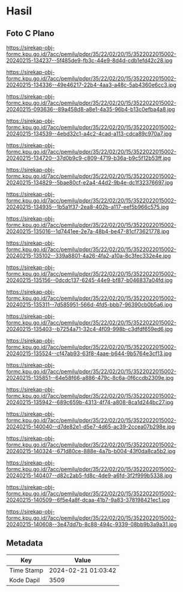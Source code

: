 # Hasil

## Foto C Plano

https://sirekap-obj-formc.kpu.go.id/7acc/pemilu/pdpr/35/22/02/20/15/3522022015002-20240215-134237--5f485de9-fb3c-44e9-8d4d-cdb1efd42c28.jpg

https://sirekap-obj-formc.kpu.go.id/7acc/pemilu/pdpr/35/22/02/20/15/3522022015002-20240215-134336--49e46217-22b4-4aa3-a48c-5ab4360e6cc3.jpg

https://sirekap-obj-formc.kpu.go.id/7acc/pemilu/pdpr/35/22/02/20/15/3522022015002-20240215-093636--89a458d8-a8e1-4a35-96b4-b13c0efba4a8.jpg

https://sirekap-obj-formc.kpu.go.id/7acc/pemilu/pdpr/35/22/02/20/15/3522022015002-20240215-134539--4ebd32c1-a4c2-4cad-a113-cdca89c970a7.jpg

https://sirekap-obj-formc.kpu.go.id/7acc/pemilu/pdpr/35/22/02/20/15/3522022015002-20240215-134720--37d0b9c9-c809-4719-b36a-b9c5f12b53ff.jpg

https://sirekap-obj-formc.kpu.go.id/7acc/pemilu/pdpr/35/22/02/20/15/3522022015002-20240215-134829--5bae80cf-e2a4-44d2-9b4e-dc1f32376697.jpg

https://sirekap-obj-formc.kpu.go.id/7acc/pemilu/pdpr/35/22/02/20/15/3522022015002-20240215-134935--1b5a1f37-2ea8-402b-a117-eef5b966c575.jpg

https://sirekap-obj-formc.kpu.go.id/7acc/pemilu/pdpr/35/22/02/20/15/3522022015002-20240215-135016--1d7441ee-2e7a-48b4-be47-81cf73621778.jpg

https://sirekap-obj-formc.kpu.go.id/7acc/pemilu/pdpr/35/22/02/20/15/3522022015002-20240215-135102--339a8801-4a26-4fa2-a10a-8c3fec332e4e.jpg

https://sirekap-obj-formc.kpu.go.id/7acc/pemilu/pdpr/35/22/02/20/15/3522022015002-20240215-135156--0dcdc137-6245-44e9-bf87-b046837a04fd.jpg

https://sirekap-obj-formc.kpu.go.id/7acc/pemilu/pdpr/35/22/02/20/15/3522022015002-20240215-135311--7d585951-566d-4fd5-bbb7-96390cb0b5a6.jpg

https://sirekap-obj-formc.kpu.go.id/7acc/pemilu/pdpr/35/22/02/20/15/3522022015002-20240215-135403--b7254a71-32c4-4f09-998b-c3dfdf659ed6.jpg

https://sirekap-obj-formc.kpu.go.id/7acc/pemilu/pdpr/35/22/02/20/15/3522022015002-20240215-135524--cf47ab93-63f8-4aae-b644-9b5764e3cf13.jpg

https://sirekap-obj-formc.kpu.go.id/7acc/pemilu/pdpr/35/22/02/20/15/3522022015002-20240215-135851--64e58f66-a886-479c-8c6a-0f6ccdb2309e.jpg

https://sirekap-obj-formc.kpu.go.id/7acc/pemilu/pdpr/35/22/02/20/15/3522022015002-20240215-135942--689c659b-4313-4f74-a808-8ca1d244bc27.jpg

https://sirekap-obj-formc.kpu.go.id/7acc/pemilu/pdpr/35/22/02/20/15/3522022015002-20240215-140040--d7de82e1-d5e7-4d65-ac39-2ccea07b298e.jpg

https://sirekap-obj-formc.kpu.go.id/7acc/pemilu/pdpr/35/22/02/20/15/3522022015002-20240215-140324--671d80ce-888e-4a7b-b004-43f0da8ca5b2.jpg

https://sirekap-obj-formc.kpu.go.id/7acc/pemilu/pdpr/35/22/02/20/15/3522022015002-20240215-140407--d82c2ab5-fd8c-4de9-a6fd-3f2f999b5338.jpg

https://sirekap-obj-formc.kpu.go.id/7acc/pemilu/pdpr/35/22/02/20/15/3522022015002-20240215-140509--6f5e4a8f-dcaa-41b7-9a83-378198421ec1.jpg

https://sirekap-obj-formc.kpu.go.id/7acc/pemilu/pdpr/35/22/02/20/15/3522022015002-20240215-140608--3e47dd7b-8c88-494c-9339-08bb9b3a9a31.jpg


## Metadata

| Key        | Value               |
| ---------- | ------------------- |
| Time Stamp | 2024-02-21 01:03:42 |
| Kode Dapil | 3509                |



